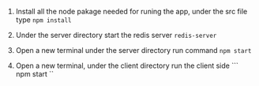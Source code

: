 1. Install all the node pakage needed for runing the app, under the src file type
``` npm install ```

2. Under the server directory start the redis server
``` redis-server ```

3. Open a new terminal under the server directory run command
``` npm start ```

4. Open a new terminal, under the client directory run the client side
``` npm start ``